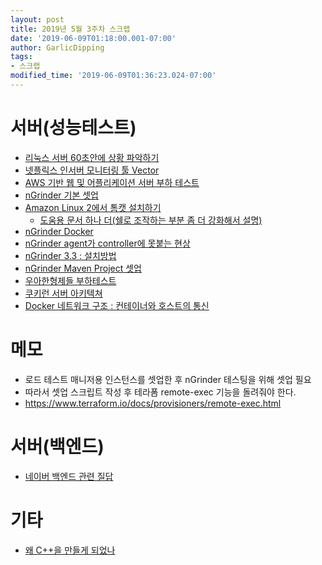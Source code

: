 ```yaml
---
layout: post
title: 2019년 5월 3주차 스크랩
date: '2019-06-09T01:18:00.001-07:00'
author: GarlicDipping
tags:
- 스크랩
modified_time: '2019-06-09T01:36:23.024-07:00'
---
```


# 서버(성능테스트)

- [리눅스 서버 60초안에 상황 파악하기](https://b.luavis.kr/server/linux-performance-analysis)
- [넷플릭스 인서버 모니터링 툴 Vector](https://medium.com/netflix-techblog/introducing-vector-netflixs-on-host-performance-monitoring-tool-c0d3058c3f6f)
- [AWS 기반 웹 및 어플리케이션 서버 부하 테스트](https://aws.amazon.com/ko/blogs/korea/how-to-loading-test-based-on-aws/)
- [nGrinder 기본 셋업](https://brownbears.tistory.com/25)
- [Amazon Linux 2에서 톰캣 설치하기](http://progtrend.blogspot.com/2018/06/aws-amazon-linux-2-jdk-tomcat.html)
  - [도움용 문서 하나 더(쉘로 조작하는 부분 좀 더 강화해서 설명)](https://brownbears.tistory.com/25)
- [nGrinder Docker](https://hub.docker.com/r/ngrinder/controller)
- [nGrinder agent가 controller에 못붙는 현상](https://aidanbae.github.io/code/devops/ngrinder/agentcontroller/)
- [nGrinder 3.3 : 설치방법](https://junoyoon.tistory.com/category/ngrinder/%EC%84%A4%EC%B9%98%EB%B0%8F%EC%84%A4%EC%A0%95)
- [nGrinder Maven Project 셋업](https://junoyoon.tistory.com/entry/%EC%9D%B4%ED%81%B4%EB%A6%BD%EC%8A%A4%EC%97%90-Groovy-%EB%A9%94%EC%9D%B4%EB%B8%90-%ED%94%84%EB%A1%9C%EC%A0%9D%ED%8A%B8-%EC%9E%84%ED%8F%AC%ED%8A%B8)
- [우아한형제들 부하테스트](http://woowabros.github.io/experience/2018/05/08/billing-performance_test_experience.html)
- [쿠키런 서버 아키텍쳐](https://www.slideshare.net/serialxnet/aws-re-architecting?next_slideshow=1)
- [Docker 네트워크 구조 : 컨테이너와 호스트의 통신](https://bluese05.tistory.com/m/53)

# 메모
-   로드 테스트 매니저용 인스턴스를 셋업한 후 nGrinder 테스팅을 위해
    셋업 필요
-   따라서 셋업 스크립트 작성 후 테라폼 remote-exec 기능을 돌려줘야
    한다.
-   <https://www.terraform.io/docs/provisioners/remote-exec.html> 

# 서버(백엔드)

- [네이버 백엔드 관련 질답](https://d2.naver.com/news/3435170)

# 기타

- [왜 C++을 만들게 되었나](https://www.youtube.com/watch?v=JBjjnqG0BP8)
